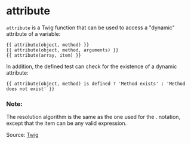 # attribute

`attribute` is a Twig function that can be used to access a "dynamic" attribute of a variable:

```twig
{{ attribute(object, method) }}
{{ attribute(object, method, arguments) }}
{{ attribute(array, item) }}
```

In addition, the defined test can check for the existence of a dynamic attribute:

```twig
{{ attribute(object, method) is defined ? 'Method exists' : 'Method does not exist' }}
```


### Note:

The resolution algorithm is the same as the one used for the . notation, except that the item can be any valid expression.



Source: [Twig](https://twig.symfony.com/attribute)